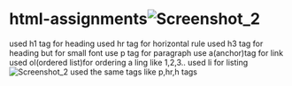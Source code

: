 # html-assignments![Screenshot_2](https://github.com/Tanishka-khamesara/html-assignments/assets/127411985/da896b44-cfcc-4310-82b2-9e7627c8c78b)
used h1 tag for heading
used hr tag for horizontal rule
used h3 tag for heading but for small font
use p tag for paragraph
use a(anchor)tag for link
used ol(ordered list)for ordering a ling like 1,2,3..
used li for listing
![Screenshot_2](https://github.com/Tanishka-khamesara/html-assignments/assets/127411985/ebec31f6-4288-46a1-9b61-74ddd9645409)
used the same tags like p,hr,h tags

